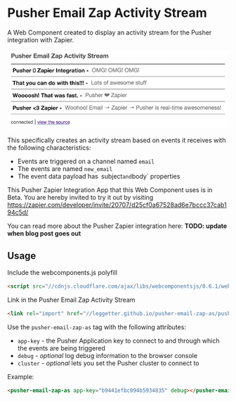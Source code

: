 # Pusher Email Zap Activity Stream

A Web Component created to display an activity stream for the Pusher integration with Zapier.

![Pusher Email Zap Activity Stream Screenshot](assets/screenshot.png)

This specifically creates an activity stream based on events it receives with the following characteristics:

* Events are triggered on a channel named `email`
* The events are named `new_email`
* The event data payload has` `subject` and `body` properties

This Pusher Zapier Integration App that this Web Component uses is in Beta. You are hereby invited to try it out by visiting https://zapier.com/developer/invite/20707/d25cf0a67528ad6e7bccc37cab194c5d/

You can read more about the Pusher Zapier integration here:
**TODO: update when blog post goes out**

## Usage

Include the webcomponents.js polyfill

```html
<script src="//cdnjs.cloudflare.com/ajax/libs/webcomponentsjs/0.6.1/webcomponents.min.js"></script>
```

Link in the Pusher Email Zap Activity Stream

```html
<link rel="import" href="//leggetter.github.io/pusher-email-zap-as/pusher-email-zap-as.html" />
```

Use the `pusher-email-zap-as` tag with the following attributes:

* `app-key` - the Pusher Application key to connect to and through which the events are being triggered
* `debug` - *optional* log debug information to the browser console
* `cluster` - *optional* lets you set the Pusher cluster to connect to

Example:

```html
<pusher-email-zap-as app-key="b9441efbc094b5934835" debug></pusher-email-zap-as>
```
